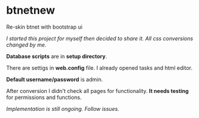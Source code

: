 # btnetnew
Re-skin btnet with bootstrap ui

*I started this project for myself then decided to share it. All css conversions changed by me.*

**Database scripts** are in **setup directory**.

There are settigs in **web.config** file. I already opened tasks and html editor.

**Default username/password** is admin.

After conversion I didn't check all pages for functionality. **It needs testing** for permissions and functions.

*Implementation is still ongoing. Follow issues.*
